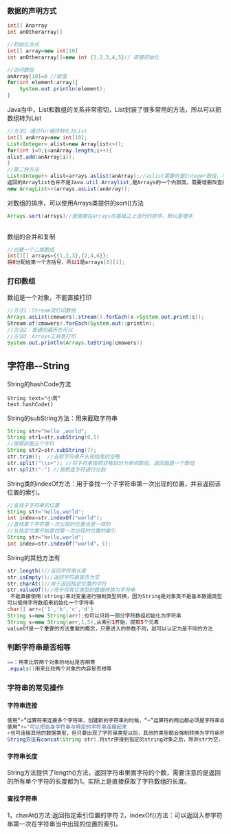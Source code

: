 ### 数据的声明方式
```java
int[] Anarray
int anOtherarray[]

//初始化方式
int[] array=new int[10]
int anOtherarray[]=new int {1,2,3,4,5}// 直接初始化

//访问数组
anArray[10]=0 //赋值
for(int element:array){
	System.out.println(element);
}

```
Java当中，List和数组的关系非常密切，List封装了很多常用的方法，所以可以把数组转为List
```java
//方法1 通过for循环转化为List
int[] anArray=new int[10];
List<Integer> alist=new Arraylist<>();
for(int i=0;i<anArray.length;i++){
alist.add(anArray[i]);
} 
//第二种方法
List<Integer> alist=arrays.aslist(anArray);//aslist需要的是Integer数组，不是int类
返回的Arraylist也并不是Java.util.Arraylist,是Arrays的一个内部类，需要增删改查的话可以转化为Java.util.Arraylist
new ArrayList<>(arrays.asList(anArray));

```
对数组的排序，可以使用Arrays类提供的sort()方法
```java
Arrays.sort(arrsys)//是直接在arrays的基础之上进行的排序，默认是增序
 
```
数组的合并和复制
```java
//创建一个二维数组
int[][] arrays={{1,2,3},{2,4,6}};
将0分配给第一个方括号，所以1是arrays[0][1]; 

```
### 打印数组
数组是一个对象，不能直接打印
```java
//方法1：Stream流打印数组
Arrays.asList(cmowers).stream().forEach(s->System.out.print(s));
Stream.of(cmowers).forEach(System.out::println);
//方法2：普通的遍历也可以
//方法3：Arrays工具类打印
System.out.println(Arrays.toString(cmowers))

```
## 字符串--String
String的hashCode方法
```
String text="小周“
text.hashCode()
```
String的subString方法：用来截取字符串
```java
String str="hello ,world";
String str1=str.subString(0,5)
//提取前面五个字符
String str2=str.subString(7);
str.trim();  //去除字符串开头和结尾的空格
str.split("\\s+"); //将字符串按照空格划分为单词数组，返回值是一个数组
str.split("-") //按照连字符进行分割

```
String类的indexOf方法：用于查找一个子字符串第一次出现的位置，并且返回该位置的索引。
```java
//查找子字符串的位置
String str="hello,world";
int index=str.indexOf("world");
//查找某个字符第一次出现的位置也是一样的
//从指定位置开始查找第一次出现的位置的索引
String str="hello,world";
int index=str.indexOf("world"，5);

```
String的其他方法有
```java
str.length()//返回字符串长度
str.isEmpty()//返回字符串是否为空
str.charAt()//用于返回指定位置的字符
str.valueOf()//用于将其它类型的数据转换为字符串
 不能直接使用(string)来对变量进行强制类型转换，因为String是对象类不是基本数据类型
可以使用字符数组来初始化一个字符串
char[] arr={'1','b','c','d'}
String s=new String(arr);也可以只将一部分字符数组初始化为字符串
String s=new String(arr,1,5),从索引1开始，提取5个元素
valueOf是一个重要的方法重载的概念，只要进入的参数不同，就可以认定为是不同的方法
```
### 判断字符串是否相等
```java
==：用来比较两个对象的地址是否相等
.equals()用来比较两个对象的内容是否相等 
```
### 字符串的常见操作
#### 字符串连接
```java
使用“+”运算符来连接多个字符串，创建新的字符串的时候，“+”运算符的两边都必须是字符串或者是String对象
使用“+="可以把自身字符串与特定的字符串连接起来
+也可连接其他的数据类型，但只要出现了字符串类型以后，其他的类型都会强制转换为字符串然后执行”+“，但是也会考虑到运算顺序。
String方法有concat(String str),将str拼接到指定的string对象之后，除非str为空，否则返回的都是一个新的对象
```
#### 字符串长度
String方法提供了length()方法，返回字符串里面字符的个数，需要注意的是返回的所有单个字符的长度都为1。实际上是直接获取了字符数组的长度。
#### 查找字符串
1，charAt()方法:返回指定索引位置的字符
2，indexOf()方法：可以返回入参字符串第一次在字符串当中出现的位置的索引。